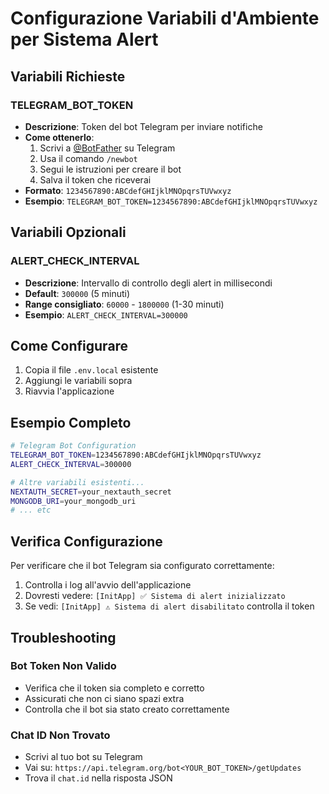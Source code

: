# Configurazione Variabili d'Ambiente per Sistema Alert

## Variabili Richieste

### TELEGRAM_BOT_TOKEN
- **Descrizione**: Token del bot Telegram per inviare notifiche
- **Come ottenerlo**: 
  1. Scrivi a [@BotFather](https://t.me/botfather) su Telegram
  2. Usa il comando `/newbot`
  3. Segui le istruzioni per creare il bot
  4. Salva il token che riceverai
- **Formato**: `1234567890:ABCdefGHIjklMNOpqrsTUVwxyz`
- **Esempio**: `TELEGRAM_BOT_TOKEN=1234567890:ABCdefGHIjklMNOpqrsTUVwxyz`

## Variabili Opzionali

### ALERT_CHECK_INTERVAL
- **Descrizione**: Intervallo di controllo degli alert in millisecondi
- **Default**: `300000` (5 minuti)
- **Range consigliato**: `60000` - `1800000` (1-30 minuti)
- **Esempio**: `ALERT_CHECK_INTERVAL=300000`

## Come Configurare

1. Copia il file `.env.local` esistente
2. Aggiungi le variabili sopra
3. Riavvia l'applicazione

## Esempio Completo

```bash
# Telegram Bot Configuration
TELEGRAM_BOT_TOKEN=1234567890:ABCdefGHIjklMNOpqrsTUVwxyz
ALERT_CHECK_INTERVAL=300000

# Altre variabili esistenti...
NEXTAUTH_SECRET=your_nextauth_secret
MONGODB_URI=your_mongodb_uri
# ... etc
```

## Verifica Configurazione

Per verificare che il bot Telegram sia configurato correttamente:

1. Controlla i log all'avvio dell'applicazione
2. Dovresti vedere: `[InitApp] ✅ Sistema di alert inizializzato`
3. Se vedi: `[InitApp] ⚠️ Sistema di alert disabilitato` controlla il token

## Troubleshooting

### Bot Token Non Valido
- Verifica che il token sia completo e corretto
- Assicurati che non ci siano spazi extra
- Controlla che il bot sia stato creato correttamente

### Chat ID Non Trovato
- Scrivi al tuo bot su Telegram
- Vai su: `https://api.telegram.org/bot<YOUR_BOT_TOKEN>/getUpdates`
- Trova il `chat.id` nella risposta JSON
